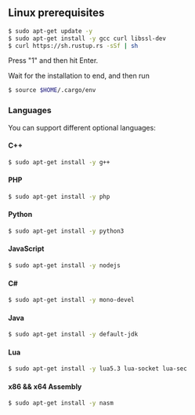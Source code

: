 ## Linux prerequisites

```bash
$ sudo apt-get update -y
$ sudo apt-get install -y gcc curl libssl-dev
$ curl https://sh.rustup.rs -sSf | sh
```
Press "1" and then hit Enter.

Wait for the installation to end, and then run
```bash
$ source $HOME/.cargo/env
```

### Languages

You can support different optional languages:

#### C++

```bash
$ sudo apt-get install -y g++
```

#### PHP

```bash
$ sudo apt-get install -y php
```

#### Python

```bash
$ sudo apt-get install -y python3
```

#### JavaScript

```bash
$ sudo apt-get install -y nodejs
```

#### C#

```bash
$ sudo apt-get install -y mono-devel
```

#### Java

```bash
$ sudo apt-get install -y default-jdk
```

#### Lua

```bash
$ sudo apt-get install -y lua5.3 lua-socket lua-sec
```

#### x86 && x64 Assembly
```bash
$ sudo apt-get install -y nasm
```
